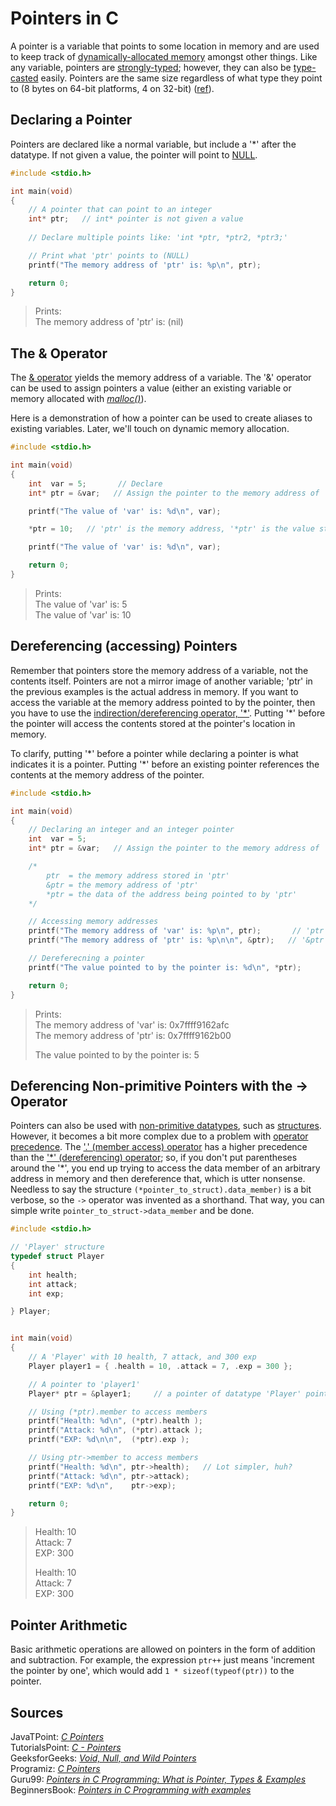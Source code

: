 # Pointers in C
A pointer is a variable that points to some location in memory and are used to keep track of [dynamically-allocated memory](https://www.programiz.com/c-programming/c-dynamic-memory-allocation) amongst other things. Like any variable, pointers are [strongly-typed](https://www.cs.cornell.edu/courses/cs1130/2012sp/1130selfpaced/module1/module1part4/strongtyping.html); however, they can also be [type-casted](https://ecomputernotes.com/what-is-c/function-a-pointer/type-casting-of-pointers) easily. Pointers are the same size regardless of what type they point to (8 bytes on 64-bit platforms, 4 on 32-bit) ([ref](https://www.holbertonschool.com/coding-resource-pointers-in-c#:~:text=Pointers%20are%20blocks%20of%20memory,any%20data%20type%20in%20C.)).

## Declaring a Pointer
Pointers are declared like a normal variable, but include a '\*' after the datatype. If not given a value, the pointer will point to [NULL](https://www.tutorialspoint.com/null-pointer-in-c).
```C
#include <stdio.h>

int main(void)
{
    // A pointer that can point to an integer
    int* ptr;   // int* pointer is not given a value
    
    // Declare multiple points like: 'int *ptr, *ptr2, *ptr3;'

    // Print what 'ptr' points to (NULL)
    printf("The memory address of 'ptr' is: %p\n", ptr);

    return 0;
}
```
> Prints: <br />
> The memory address of 'ptr' is: (nil)

## The & Operator
The [& operator](https://fresh2refresh.com/c-programming/c-interview-questions-answers/what-is-ampersand-and-star-operators-in-c/) yields the memory address of a variable.
The '&' operator can be used to assign pointers a value (either an existing variable or memory allocated with [_malloc()_](https://www.tutorialspoint.com/c_standard_library/c_function_malloc.htm)). <br />

Here is a demonstration of how a pointer can be used to create aliases to existing variables. Later, we'll touch on dynamic memory allocation.
```C
#include <stdio.h>

int main(void)
{
    int  var = 5;       // Declare
    int* ptr = &var;   // Assign the pointer to the memory address of 'var'.

    printf("The value of 'var' is: %d\n", var);

    *ptr = 10;   // 'ptr' is the memory address, '*ptr' is the value stored in 'ptr'

    printf("The value of 'var' is: %d\n", var);

    return 0;
}
```
> Prints: <br />
> The value of 'var' is: 5  <br />
> The value of 'var' is: 10 <br />

## Dereferencing (accessing) Pointers
Remember that pointers store the memory address of a variable, not the contents itself. Pointers are not a mirror image of another variable; 'ptr' in the previous examples 
is the actual address in memory. If you want to access the variable at the memory address pointed to by the pointer, then you have to use the [indirection/dereferencing
operator, '\*'](https://www.computerhope.com/jargon/d/dereference-operator.htm). Putting '\*' before the pointer will access the contents stored at the pointer's location
in memory.

To clarify, putting '\*' before a pointer while declaring a pointer is what indicates it is a pointer. Putting '\*' before an existing pointer references the contents
at the memory address of the pointer. 

```C
#include <stdio.h>

int main(void)
{
    // Declaring an integer and an integer pointer
    int  var = 5;
    int* ptr = &var;   // Assign the pointer to the memory address of 'var'

    /*
        ptr  = the memory address stored in 'ptr'
        &ptr = the memory address of 'ptr'
        *ptr = the data of the address being pointed to by 'ptr'
    */

    // Accessing memory addresses
    printf("The memory address of 'var' is: %p\n", ptr);       // 'ptr' is the address stored in the pointer
    printf("The memory address of 'ptr' is: %p\n\n", &ptr);   // '&ptr' is the address of the pointer

    // Dereferecning a pointer
    printf("The value pointed to by the pointer is: %d\n", *ptr);

    return 0;
}
```
> Prints: <br />
> The memory address of 'var' is: 0x7ffff9162afc <br />
> The memory address of 'ptr' is: 0x7ffff9162b00 <br />
>
> The value pointed to by the pointer is: 5 <br />

## Deferencing Non-primitive Pointers with the -> Operator
Pointers can also be used with [non-primitive datatypes](https://www.wikitechy.com/step-by-step-tutorials/c-programming/c-non-primitive-data-types), such as [structures](https://github.com/EthanC2/Notes-and-Writeups/blob/main/C/Data%20Types/Structures.md).
However, it becomes a bit more complex due to a problem with [operator precedence](https://www.tutorialspoint.com/cprogramming/c_operators_precedence.htm#:~:text=Advertisements,precedence%20than%20the%20addition%20operator.). 
The ['.' (member access) operator](https://docs.microsoft.com/en-us/cpp/cpp/pointer-to-member-operators-dot-star-and-star?view=msvc-160) has a higher
precedence than the ['\*' (dereferencing) operator](https://www.computerhope.com/jargon/d/dereference-operator.htm); so, if you don't put parentheses around the '\*', you end up 
trying to access the data member of an arbitrary address in memory and then dereference that, which is utter nonsense. Needless to say the structure 
`(*pointer_to_struct).data_member)` is a bit verbose, so the `->` operator was invented as a shorthand. That way, you can simple write `pointer_to_struct->data_member` 
and be done.

```C
#include <stdio.h>

// 'Player' structure
typedef struct Player
{
    int health;
    int attack;
    int exp;

} Player;


int main(void)
{
    // A 'Player' with 10 health, 7 attack, and 300 exp
    Player player1 = { .health = 10, .attack = 7, .exp = 300 };

    // A pointer to 'player1'
    Player* ptr = &player1;     // a pointer of datatype 'Player' pointing to player1;

    // Using (*ptr).member to access members
    printf("Health: %d\n", (*ptr).health );
    printf("Attack: %d\n", (*ptr).attack );
    printf("EXP: %d\n\n",  (*ptr).exp );

    // Using ptr->member to access members
    printf("Health: %d\n", ptr->health);   // Lot simpler, huh?
    printf("Attack: %d\n", ptr->attack);
    printf("EXP: %d\n",    ptr->exp);

    return 0;
}
```
> Health: 10 <br />
> Attack: 7  <br />
> EXP: 300   <br />
>
> Health: 10 <br />
> Attack: 7  <br />
> EXP: 300   <br />

## Pointer Arithmetic
Basic arithmetic operations are allowed on pointers in the form of addition and subtraction. For example, the expression `ptr++` just means 'increment the pointer by one',
which would add `1 * sizeof(typeof(ptr))` to the pointer.

## Sources
JavaTPoint: [_C Pointers_](https://www.javatpoint.com/c-pointers) <br />
TutorialsPoint: [_C - Pointers_](https://www.tutorialspoint.com/cprogramming/c_pointers.htm) <br />
GeeksforGeeks: [_Void, Null, and Wild Pointers_](https://www.geeksforgeeks.org/dangling-void-null-wild-pointers/) <br />
Programiz: [_C Pointers_](https://www.programiz.com/c-programming/c-pointers) <br />
Guru99: [_Pointers in C Programming: What is Pointer, Types & Examples_](https://www.guru99.com/c-pointers.html) <br />
BeginnersBook: [_Pointers in C Programming with examples_](https://beginnersbook.com/2014/01/c-pointers/) <br />
